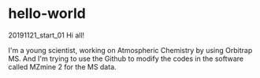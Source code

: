 # hello-world
20191121_start_01
Hi all!

I'm a young scientist, working on Atmospheric Chemistry by using Orbitrap MS. And I'm trying to use the Github to modify the codes in the software called MZmine 2 for the MS data.
